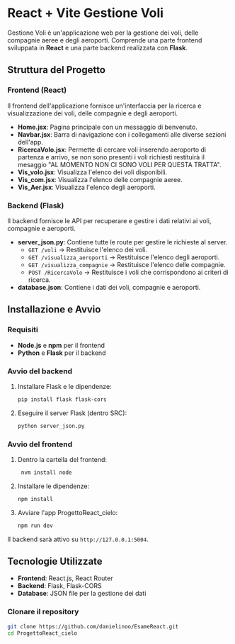 # React + Vite Gestione Voli


Gestione Voli è un'applicazione web per la gestione dei voli, delle compagnie aeree e degli aeroporti. Comprende una parte frontend sviluppata in **React** e una parte backend realizzata con **Flask**.

## Struttura del Progetto

### Frontend (React)
Il frontend dell'applicazione fornisce un'interfaccia per la ricerca e visualizzazione dei voli, delle compagnie e degli aeroporti.

- **Home.jsx**: Pagina principale con un messaggio di benvenuto.
- **Navbar.jsx**: Barra di navigazione con i collegamenti alle diverse sezioni dell'app.
- **RicercaVolo.jsx**: Permette di cercare voli inserendo aeroporto di partenza e arrivo, se non sono presenti i voli richiesti restituirà il mesaggio "AL MOMENTO NON CI SONO VOLI PER QUESTA TRATTA".
- **Vis_volo.jsx**: Visualizza l'elenco dei voli disponibili.
- **Vis_com.jsx**: Visualizza l'elenco delle compagnie aeree.
- **Vis_Aer.jsx**: Visualizza l'elenco degli aeroporti.

### Backend (Flask)
Il backend fornisce le API per recuperare e gestire i dati relativi ai voli, compagnie e aeroporti.

- **server_json.py**: Contiene tutte le route per gestire le richieste al server.
  - `GET /voli` → Restituisce l'elenco dei voli.
  - `GET /visualizza_aeroporti` → Restituisce l'elenco degli aeroporti.
  - `GET /visualizza_compagnie` → Restituisce l'elenco delle compagnie.
  - `POST /RicercaVolo` → Restituisce i voli che corrispondono ai criteri di ricerca.
- **database.json**: Contiene i dati dei voli, compagnie e aeroporti.

## Installazione e Avvio

### Requisiti
- **Node.js** e **npm** per il frontend
- **Python** e **Flask** per il backend

### Avvio del backend
1. Installare Flask e le dipendenze:
   ```bash
   pip install flask flask-cors
   ```
2. Eseguire il server Flask (dentro SRC):
   ```bash
   python server_json.py
   ```

### Avvio del frontend
1. Dentro la cartella del frontend:
   ```bash
    nvm install node
   ```
2. Installare le dipendenze:
   ```bash
   npm install
   ```
3. Avviare l'app ProgettoReact_cielo:
   ```bash
   npm run dev
   ```
Il backend sarà attivo su `http://127.0.0.1:5004`.

## Tecnologie Utilizzate
- **Frontend**: React.js, React Router
- **Backend**: Flask, Flask-CORS
- **Database**: JSON file per la gestione dei dati

###  Clonare il repository
```sh
git clone https://github.com/danielinoo/EsameReact.git
cd ProgettoReact_cielo


